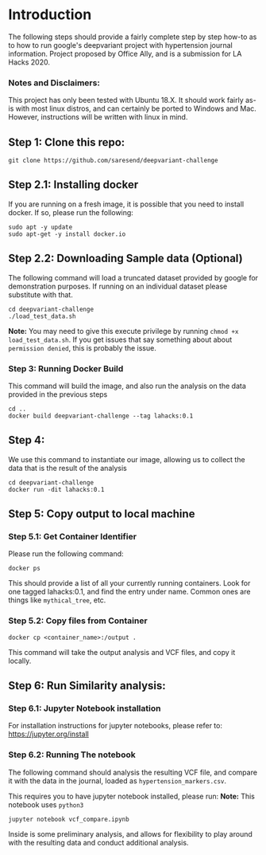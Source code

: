 # Introduction

The following steps should provide a fairly complete step by step how-to as to how to run
google's deepvariant project with hypertension journal information. Project proposed by Office Ally,
and is a submission for LA Hacks 2020.

### Notes and Disclaimers:

This project has only been tested with Ubuntu 18.X. It should work fairly as-is with most linux distros, and can certainly be ported to Windows and Mac. However, instructions will be written with linux in mind.

## Step 1: Clone this repo:

```
git clone https://github.com/saresend/deepvariant-challenge
```

## Step 2.1: Installing docker

If you are running on a fresh image, it is possible that you need to install docker. If so, please run the following:

```
sudo apt -y update
sudo apt-get -y install docker.io
```

## Step 2.2: Downloading Sample data (Optional)

The following command will load a truncated dataset provided by google for demonstration purposes. If running on an individual dataset please substitute with that.

```
cd deepvariant-challenge
./load_test_data.sh
```

**Note:** You may need to give this execute privilege by running `chmod +x load_test_data.sh`. If you get issues that say something about about `permission denied`, this is probably the issue.

### Step 3: Running Docker Build

This command will build the image, and also run the analysis on the data provided in the previous steps

```
cd ..
docker build deepvariant-challenge --tag lahacks:0.1
```

## Step 4:

We use this command to instantiate our image, allowing us to collect the data that is the result of the analysis

```
cd deepvariant-challenge
docker run -dit lahacks:0.1
```

## Step 5: Copy output to local machine

### Step 5.1: Get Container Identifier

Please run the following command:

```
docker ps
```

This should provide a list of all your currently running containers. Look for one tagged lahacks:0.1, and find the entry under name. Common ones are things like `mythical_tree`, etc.

### Step 5.2: Copy files from Container

```
docker cp <container_name>:/output .
```

This command will take the output analysis and VCF files, and copy it locally.

## Step 6: Run Similarity analysis:

### Step 6.1: Jupyter Notebook installation

For installation instructions for jupyter notebooks, please refer to: https://jupyter.org/install

### Step 6.2: Running The notebook

The following command should analysis the resulting VCF file, and compare it with the data in the journal, loaded as `hypertension_markers.csv`.

This requires you to have jupyter notebook installed, please run:
**Note:** This notebook uses `python3`

```
jupyter notebook vcf_compare.ipynb
```

Inside is some preliminary analysis, and allows for flexibility to play around with the resulting data and conduct additional analysis.

